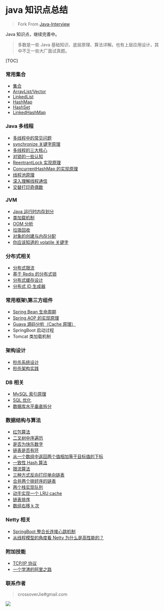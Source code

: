 # java 知识点总结

> Fork From [Java-Interview](https://github.com/crossoverJie/Java-Interview)

Java 知识点，继续完善中。

> 多数是一些 Java 基础知识、底层原理、算法详解。也有上层应用设计，其中不乏一些大厂面试真题。

[TOC]

### 常用集合
- [集合](./MD/)
- [ArrayList/Vector](MD/collection/ArrayList.md)
- [LinkedList](MD/collection/LinkedList.md)
- [HashMap](MD/collection/HashMap.md)
- [HashSet](./MD/collection/HashSet.md)
- [LinkedHashMap](./MD/collection/LinkedHashMap.md)

### Java 多线程
- [多线程中的常见问题](./MD/Thread-common-problem.md)
- [synchronize 关键字原理](./MD/Synchronize.md)
- [多线程的三大核心](./MD/Threadcore.md)
- [对锁的一些认知](./MD/Java-lock.md)
- [ReentrantLock 实现原理 ](./MD/ReentrantLock.md)
- [ConcurrentHashMap 的实现原理](./MD/ConcurrentHashMap.md)
- [线程池原理](./MD/ThreadPoolExecutor.md)
- [深入理解线程通信](./MD/concurrent/thread-communication.md)
- [交替打印奇偶数](./src/main/java/com/crossoverjie/actual/TwoThread.java)

### JVM
- [Java 运行时内存划分](./MD/MemoryAllocation.md)
-  [类加载机制](./MD/ClassLoad.md)
-  [OOM 分析](./MD/OOM-analysis.md)
- [垃圾回收](./MD/GarbageCollection.md)
- [对象的创建与内存分配](./MD/newObject.md)
- [你应该知道的 volatile 关键字](./MD/concurrent/volatile.md)

### 分布式相关

- [分布式限流](http://crossoverjie.top/2018/04/28/sbc/sbc7-Distributed-Limit/)
- [基于 Redis 的分布式锁](http://crossoverjie.top/2018/03/29/distributed-lock/distributed-lock-redis/)
- [分布式缓存设计](./MD/Cache-design.md)
- [分布式 ID 生成器](./MD/ID-generator.md)

### 常用框架\第三方组件

- [Spring Bean 生命周期](./MD/spring/spring-bean-lifecycle.md)
- [Spring AOP 的实现原理](./MD/SpringAOP.md) 
- [Guava 源码分析（Cache 原理）](https://crossoverjie.top/2018/06/13/guava/guava-cache/)
- SpringBoot 启动过程
- Tomcat 类加载机制


### 架构设计
- [秒杀系统设计](./MD/Spike.md)
- [秒杀架构实践](http://crossoverjie.top/2018/05/07/ssm/SSM18-seconds-kill/)

### DB 相关

- [MySQL 索引原理](./MD/MySQL-Index.md)
- [SQL 优化](./MD/SQL-optimization.md)
- [数据库水平垂直拆分](./MD/DB-split.md)

### 数据结构与算法
- [红包算法](./src/main/java/com/crossoverjie/red/RedPacket.java)
- [二叉树中序遍历](./src/main/java/com/crossoverjie/algorithm/BinaryNode.java#L76-L101)
- [是否为快乐数字](./src/main/java/com/crossoverjie/algorithm/HappyNum.java#L38-L55)
- [链表是否有环](./src/main/java/com/crossoverjie/algorithm/LinkLoop.java#L32-L59)
- [从一个数组中返回两个值相加等于目标值的下标](./src/main/java/com/crossoverjie/algorithm/TwoSum.java#L38-L59)
- [一致性 Hash 算法](./MD/Consistent-Hash.md)
- [限流算法](./MD/Limiting.md)
- [三种方式反向打印单向链表](./src/main/java/com/crossoverjie/algorithm/ReverseNode.java)
- [合并两个排好序的链表](./src/main/java/com/crossoverjie/algorithm/MergeTwoSortedLists.java)
- [两个栈实现队列](./src/main/java/com/crossoverjie/algorithm/TwoStackQueue.java)
- [动手实现一个 LRU cache](http://crossoverjie.top/2018/04/07/algorithm/LRU-cache/)
- [链表排序](./src/main/java/com/crossoverjie/algorithm/LinkedListMergeSort.java)
- [数组右移 k 次](./src/main/java/com/crossoverjie/algorithm/ArrayKShift.java)

### Netty 相关
- [SpringBoot 整合长连接心跳机制](https://crossoverjie.top/2018/05/24/netty/Netty(1)TCP-Heartbeat/)
- [从线程模型的角度看 Netty 为什么是高性能的？](https://crossoverjie.top/2018/07/04/netty/Netty(2)Thread-model/)

### 附加技能

- [TCP/IP 协议](./MD/TCP-IP.md)
- [一个学渣的阿里之路](https://crossoverjie.top/2018/06/21/personal/Interview-experience/)


### 联系作者

> crossoverJie#gmail.com

![](https://ws2.sinaimg.cn/large/006tKfTcly1fsa01u7ro1j30gs0howfq.jpg)